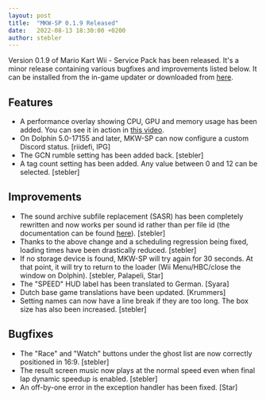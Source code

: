 ```yaml
---
layout: post
title:  "MKW-SP 0.1.9 Released"
date:   2022-08-13 18:30:00 +0200
author: stebler
---
```


Version 0.1.9 of Mario Kart Wii - Service Pack has been released. It's a minor release containing various bugfixes and improvements listed below. It can be installed from the in-game updater or downloaded from [here](https://github.com/mkw-sp/mkw-sp/releases/download/v0.1.9/mkw-sp-v0.1.9.zip).

## Features

- A performance overlay showing CPU, GPU and memory usage has been added. You can see it in action in [this video](https://www.youtube.com/watch?v=KmO7rwbbsbg).
- On Dolphin 5.0-17155 and later, MKW-SP can now configure a custom Discord status. [riidefi, IPG]
- The GCN rumble setting has been added back. [stebler]
- A tag count setting has been added. Any value between 0 and 12 can be selected. [stebler]

## Improvements

- The sound archive subfile replacement (SASR) has been completely rewritten and now works per sound id rather than per file id (the documentation can be found [here](/docs/my-stuff)). [stebler]
- Thanks to the above change and a scheduling regression being fixed, loading times have been drastically reduced. [stebler]
- If no storage device is found, MKW-SP will try again for 30 seconds. At that point, it will try to return to the loader (Wii Menu/HBC/close the window on Dolphin). [stebler, Palapeli, Star]
- The "SPEED" HUD label has been translated to German. [Syara]
- Dutch base game translations have been updated. [Krummers]
- Setting names can now have a line break if they are too long. The box size has also been increased. [stebler]

## Bugfixes

- The "Race" and "Watch" buttons under the ghost list are now correctly positioned in 16:9. [stebler]
- The result screen music now plays at the normal speed even when final lap dynamic speedup is enabled. [stebler]
- An off-by-one error in the exception handler has been fixed. [Star]
